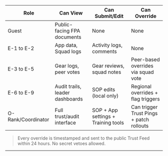 |Role|Can View|Can Submit/Edit|Can Override|
|---|---|---|---|
|Guest|Public-facing FPA documents|None|None|
|E-1 to E-2|App data, Squad logs|Activity logs, comments|None|
|E-3 to E-5|Gear logs, peer votes|Gear reviews, squad notes|Peer-based overrides via squad vote|
|E-6 to E-9|Audit trails, leader dashboards|SOP edits (local only)|Regional overrides + flag triggers|
|O-Rank/Coordinator|Full trust/audit interface|SOP + App settings + Training tools|Can trigger Trust Pings + patch rollouts|  
> Every override is timestamped and sent to the public Trust Feed within 24 hours. No secret vetoes allowed.  
---